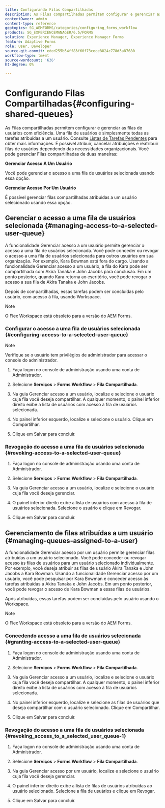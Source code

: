 ```yaml
---
title: Configurando Filas Compartilhadas
description: As Filas compartilhadas permitem configurar e gerenciar as filas de usuários com eficiência. Saiba como configurar filas compartilhadas.
contentOwner: admin
content-type: reference
geptopics: SG_AEMFORMS/categories/configuring_forms_workflow
products: SG_EXPERIENCEMANAGER/6.5/FORMS
solution: Experience Manager, Experience Manager Forms
feature: Adaptive Forms
role: User, Developer
source-git-commit: eded255b54ff83f60f73cece8824c778d3a87680
workflow-type: tm+mt
source-wordcount: '636'
ht-degree: 0%

---
```


# Configurando Filas Compartilhadas{#configuring-shared-queues}

As Filas compartilhadas permitem configurar e gerenciar as filas de usuários com eficiência. Uma fila de usuários é simplesmente todas as tarefas atribuídas a um usuário. Consulte [Listas de Tarefas Pendentes](https://help.adobe.com/en_US/livecycle/11.0/WorkspaceHelp/WS92d06802c76abadb-2b6ab502126beb6ba2f-7ffc.2.html) para obter mais informações. É possível atribuir, cancelar atribuições e reatribuir filas de usuários dependendo das necessidades organizacionais. Você pode gerenciar Filas compartilhadas de duas maneiras:

**Gerenciar Acesso A Um Usuário**

Você pode gerenciar o acesso a uma fila de usuários selecionada usando essa opção.

**Gerenciar Acesso Por Um Usuário**

É possível gerenciar filas compartilhadas atribuídas a um usuário selecionado usando essa opção.

## Gerenciar o acesso a uma fila de usuários selecionada {#managing-access-to-a-selected-user-queue}

A funcionalidade Gerenciar acesso a um usuário permite gerenciar o acesso a uma fila de usuários selecionada. Você pode conceder ou revogar o acesso a uma fila de usuários selecionada para outros usuários em sua organização. Por exemplo, Kara Bowman está fora do cargo. Usando a funcionalidade Gerenciar acesso a um usuário, a fila do Kara pode ser compartilhada com Akira Tanaka e John Jacobs para conclusão. Em um ponto posterior, quando Kara retorna ao escritório, você pode revogar o acesso a sua fila de Akira Tanaka e John Jacobs.

Depois de compartilhadas, essas tarefas podem ser concluídas pelo usuário, com acesso à fila, usando Workspace.

>[!NOTE]
>
>O Flex Workspace está obsoleto para a versão do AEM Forms.

### Configurar o acesso a uma fila de usuários selecionada {#configuring-access-to-a-selected-user-queue}

>[!NOTE]
> 
> Verifique se o usuário tem privilégios de administrador para acessar o console do administrador.

1. Faça logon no console de administração usando uma conta de Administrador.
1. Selecione **Serviços** > **Forms Workflow** > **Fila Compartilhada**.

1. Na guia Gerenciar acesso a um usuário, localize e selecione o usuário cuja fila você deseja compartilhar. A qualquer momento, o painel inferior direito exibe a lista de usuários com acesso à fila de usuários selecionada.
1. No painel inferior esquerdo, localize e selecione o usuário. Clique em Compartilhar.
1. Clique em Salvar para concluir.

### Revogação do acesso a uma fila de usuários selecionada {#revoking-access-to-a-selected-user-queue}

1. Faça logon no console de administração usando uma conta de Administrador.
1. Selecione **Serviços** > **Forms Workflow** > **Fila Compartilhada**.

1. Na guia Gerenciar acesso a um usuário, localize e selecione o usuário cuja fila você deseja gerenciar.
1. O painel inferior direito exibe a lista de usuários com acesso à fila de usuários selecionada. Selecione o usuário e clique em Revogar.
1. Clique em Salvar para concluir.

## Gerenciamento de filas atribuídas a um usuário {#managing-queues-assigned-to-a-user}

A funcionalidade Gerenciar acesso por um usuário permite gerenciar filas atribuídas a um usuário selecionado. Você pode conceder ou revogar acesso às filas de usuários para um usuário selecionado individualmente. Por exemplo, você deseja atribuir as filas de usuário Akira Tanaka e John Jacobs a Kara Bowman. Usando a funcionalidade Gerenciar acesso por um usuário, você pode pesquisar por Kara Bowman e conceder acesso às tarefas atribuídas a Akira Tanaka e John Jacobs. Em um ponto posterior, você pode revogar o acesso de Kara Bowman a essas filas de usuários.

Após atribuídas, essas tarefas podem ser concluídas pelo usuário usando o Workspace.

>[!NOTE]
>
>O Flex Workspace está obsoleto para a versão do AEM Forms.

### Concedendo acesso a uma fila de usuários selecionada {#granting-access-to-a-selected-user-queue}

1. Faça logon no console de administração usando uma conta de Administrador.
1. Selecione **Serviços** > **Forms Workflow** > **Fila Compartilhada**.

1. Na guia Gerenciar acesso a um usuário, localize e selecione o usuário cuja fila você deseja compartilhar. A qualquer momento, o painel inferior direito exibe a lista de usuários com acesso à fila de usuários selecionada.
1. No painel inferior esquerdo, localize e selecione as filas de usuários que deseja compartilhar com o usuário selecionado. Clique em Compartilhar.
1. Clique em Salvar para concluir.

### Revogação do acesso a uma fila de usuários selecionada {#revoking_access_to_a_selected_user_queue-1}

1. Faça logon no console de administração usando uma conta de Administrador.
1. Selecione **Serviços** > **Forms Workflow** > **Fila Compartilhada**.

1. Na guia Gerenciar acesso por um usuário, localize e selecione o usuário cuja fila você deseja gerenciar.
1. O painel inferior direito exibe a lista de filas de usuários atribuídas ao usuário selecionado. Selecione a fila de usuários e clique em Revogar.
1. Clique em Salvar para concluir.
